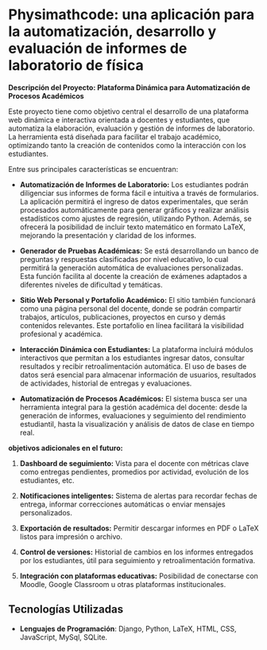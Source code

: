 # Physimathcode: una aplicación para la automatización, desarrollo y evaluación de informes de laboratorio de física

**Descripción del Proyecto: Plataforma Dinámica para Automatización de Procesos Académicos**

Este proyecto tiene como objetivo central el desarrollo de una plataforma web dinámica e interactiva orientada a docentes y estudiantes, que automatiza la elaboración, evaluación y gestión de informes de laboratorio. La herramienta está diseñada para facilitar el trabajo académico, optimizando tanto la creación de contenidos como la interacción con los estudiantes.

Entre sus principales características se encuentran:

* **Automatización de Informes de Laboratorio:**
  Los estudiantes podrán diligenciar sus informes de forma fácil e intuitiva a través de formularios. La aplicación permitirá el ingreso de datos experimentales, que serán procesados automáticamente para generar gráficos y realizar análisis estadísticos como ajustes de regresión, utilizando Python. Además, se ofrecerá la posibilidad de incluir texto matemático en formato LaTeX, mejorando la presentación y claridad de los informes.

* **Generador de Pruebas Académicas:**
  Se está desarrollando un banco de preguntas y respuestas clasificadas por nivel educativo, lo cual permitirá la generación automática de evaluaciones personalizadas. Esta función facilita al docente la creación de exámenes adaptados a diferentes niveles de dificultad y temáticas.

* **Sitio Web Personal y Portafolio Académico:**
  El sitio también funcionará como una página personal del docente, donde se podrán compartir trabajos, artículos, publicaciones, proyectos en curso y demás contenidos relevantes. Este portafolio en línea facilitará la visibilidad profesional y académica.

* **Interacción Dinámica con Estudiantes:**
  La plataforma incluirá módulos interactivos que permitan a los estudiantes ingresar datos, consultar resultados y recibir retroalimentación automática. El uso de bases de datos será esencial para almacenar información de usuarios, resultados de actividades, historial de entregas y evaluaciones.

* **Automatización de Procesos Académicos:**
  El sistema busca ser una herramienta integral para la gestión académica del docente: desde la generación de informes, evaluaciones y seguimiento del rendimiento estudiantil, hasta la visualización y análisis de datos de clase en tiempo real.

**objetivos adicionales en el futuro:**

1. **Dashboard de seguimiento:** Vista para el docente con métricas clave como entregas pendientes, promedios por actividad, evolución de los estudiantes, etc.

2. **Notificaciones inteligentes:** Sistema de alertas para recordar fechas de entrega, informar correcciones automáticas o enviar mensajes personalizados.

3. **Exportación de resultados:** Permitir descargar informes en PDF o LaTeX listos para impresión o archivo.

4. **Control de versiones:** Historial de cambios en los informes entregados por los estudiantes, útil para seguimiento y retroalimentación formativa.

5. **Integración con plataformas educativas:** Posibilidad de conectarse con Moodle, Google Classroom u otras plataformas institucionales.


## Tecnologías Utilizadas

- **Lenguajes de Programación**: Django, Python, LaTeX, HTML, CSS, JavaScript, MySql, SQLite.

